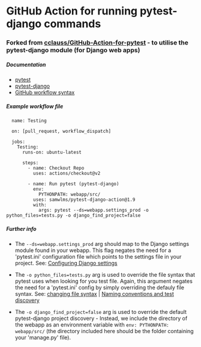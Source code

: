 # GitHub Action for running pytest-django commands
### Forked from [cclauss/GitHub-Action-for-pytest](https://github.com/cclauss/GitHub-Action-for-pytest) - to utilise the pytest-django module (for Django web apps)

##### Documentation
- [pytest](https://docs.pytest.org/en/6.2.x/contents.html)
- [pytest-django](https://pytest-django.readthedocs.io/en/latest/)
- [GitHub workflow syntax](https://docs.github.com/en/actions/reference/workflow-syntax-for-github-actions)

##### Example workflow file
```
  name: Testing

  on: [pull_request, workflow_dispatch]

  jobs:  
    Testing:
      runs-on: ubuntu-latest

      steps:
        - name: Checkout Repo
          uses: actions/checkout@v2

        - name: Run pytest (pytest-django)
          env:
            PYTHONPATH: webapp/src/
          uses: samwlms/pytest-django-action@1.9
          with:
            args: pytest --ds=webapp.settings_prod -o python_files=tests.py -o django_find_project=false
  ```
          
          
##### Further info
- The `--ds=webapp.settings_prod` arg should map to the Django settings module found in your webapp. This flag negates the need for a 'pytest.ini' configuration file which points to the settings file in your project. See: [Configuring Django settings](https://pytest-django.readthedocs.io/en/latest/configuring_django.html#command-line-option-ds-settings)

- The `-o python_files=tests.py` arg is used to override the file syntax that pytest uses when looking for you test file. Again, this argument negates the need for a 'pytest.ini' config by simply overriding the defauly file syntax. See: [changing file syntax](https://docs.pytest.org/en/6.2.x/example/pythoncollection.html#changing-naming-conventions) | [Naming conventions and test discovery](https://docs.pytest.org/en/reorganize-docs/new-docs/user/naming_conventions.html)

- The `-o django_find_project=false` arg is used to override the default pytest-django project discovery - Instead, we include the directory of the webapp as an environment variable with `env: PYTHONPATH: webapp/src/` (the directory included here should be the folder containing your 'manage.py' file).
